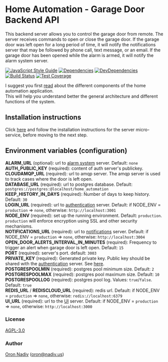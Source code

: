 # Home Automation - Garage Door Backend API
This backend server allows you to control the garage door from remote.
The server receives commands to open or close the garage door.
If the garage door was left open for a long period of time, it will notify the notifications server that may be followed by phone call, text message, or an email.
If the garage door has been opened while the alarm is armed, it will notify the alarm system server.

[![JavaScript Style Guide][standard-image]][standard-url]
[![Dependencies][dependencies-image]][dependencies-url]
[![DevDependencies][dependencies-dev-image]][dependencies-dev-url]
[![Build Status][travis-image]][travis-url]
[![Test Coverage][coveralls-image]][coveralls-url]

I suggest you first [read][overview-url] about the different components of the home automation application.  
This will help you understand better the general architecture and different functions of the system.

## Installation instructions
Click [here][server-installation-instruction-url] and follow the installation instructions for the server micro-service, before moving to the next step.

## Environment variables (configuration)
__ALARM\_URL__ (optional): url to [alarm system][alarm-url] server.  Default: `none`  
__AUTH\_PUBLIC\_KEY__ (required): content of auth server's publickey.  
__CLOUDAMQP\_URL__ (required): url to amqp server.  The amqp server is used to track cases where the door is left open.  
__DATABASE\_URL__ (required):  url to postgres database.  Default: `postgres://postgres:@localhost/home_automation`  
__KEEP\_HISTORY\_IN\_DAYS__ (required): Number of days to keep history.  Default: `30`  
__LOGIN\_URL__ (required): url to [authentication][auth-url] server. Default: if NODE_ENV = `production` => `none`, otherwise: `http://localhost:3001`  
__NODE\_ENV__ (required): set up the running environment.  Default: `production`.  `production` will enforce encryption using SSL and other security mechanisms.  
__NOTIFICATIONS\_URL__ (required): url to [notifications][notifications-url] server. Default: if NODE_ENV = `production` => `none`, otherwise: `http://localhost:3004`  
__OPEN\_DOOR\_ALERTS\_INTERVAL\_IN\_MINUTES__ (required): Frequency to trigger an alert when garage door is left open.  Default: `15`  
__PORT__ (required): server's port.  default: `3003`  
__PRIVATE\_KEY__ (required): Generated private key.  Public key should be shared with the [authentication][auth-url] server. See [here][private-public-keys-url].  
__POSTGRESPOOLMIN__ (required): postgres pool minimum size.  Default: `2`  
__POSTGRESPOOLMAX__ (required): postgres pool maximum size.  Default: `10`  
__POSTGRESPOOLLOG__ (required): postgres pool log. Values: `true`/`false`. Default: `true`  
__REDIS\_URL__ / __REDISCLOUD\_URL__ (required): redis url.  Default: if NODE_ENV = `production` => `none`, otherwise: `redis://localhost:6379`  
__UI\_URL__ (required): url to the [UI][ui-url] server. Default: if NODE_ENV = `production` => `none`, otherwise: `http://localhost:3000`

### License
[AGPL-3.0](https://spdx.org/licenses/AGPL-3.0.html)

### Author
[Oron Nadiv](https://github.com/OronNadiv) ([oron@nadiv.us](mailto:oron@nadiv.us))

[dependencies-image]: https://david-dm.org/OronNadiv/garage-door-api/status.svg
[dependencies-url]: https://david-dm.org/OronNadiv/garage-door-api
[dependencies-dev-image]: https://david-dm.org/OronNadiv/garage-door-api/dev-status.svg
[dependencies-dev-url]: https://david-dm.org/OronNadiv/garage-door-api?type=dev
[travis-image]: http://img.shields.io/travis/OronNadiv/garage-door-api.svg?style=flat-square
[travis-url]: https://travis-ci.org/OronNadiv/garage-door-api
[coveralls-image]: http://img.shields.io/coveralls/OronNadiv/garage-door-api.svg?style=flat-square
[coveralls-url]: https://coveralls.io/r/OronNadiv/garage-door-api
[standard-image]: https://img.shields.io/badge/code%20style-standard-brightgreen.svg
[standard-url]: http://standardjs.com

[overview-url]: https://oronnadiv.github.io/home-automation
[client-installation-instruction-url]: https://oronnadiv.github.io/home-automation/#installation-instructions-for-the-raspberry-pi-clients
[server-installation-instruction-url]: https://oronnadiv.github.io/home-automation/#installation-instructions-for-the-server-micro-services
[private-public-keys-url]: https://oronnadiv.github.io/home-automation/#generating-private-and-public-keys

[alarm-url]: https://github.com/OronNadiv/alarm-api
[auth-url]: https://github.com/OronNadiv/authentication-api
[camera-url]: https://github.com/OronNadiv/camera-api
[garage-url]: https://github.com/OronNadiv/garage-api
[notifications-url]: https://github.com/OronNadiv/notifications-api
[push-url]: https://github.com/OronNadiv/push-api
[storage-url]: https://github.com/OronNadiv/storage-api
[ui-url]: https://github.com/OronNadiv/home-automation-ui
